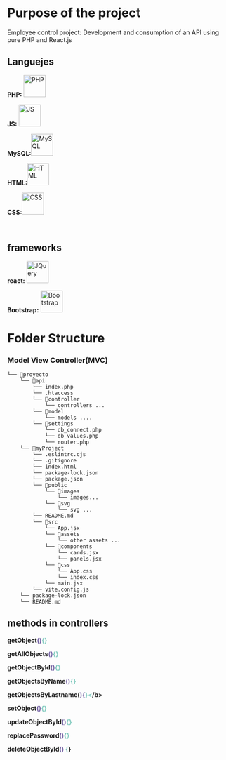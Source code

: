 <h1>Purpose of the project</h1>
<p>Employee control project: Development and consumption of an API using pure PHP and React.js</p>
<h2>Languejes</h2>
<p><strong>PHP:</strong>
<img src="https://upload.wikimedia.org/wikipedia/commons/thumb/2/27/PHP-logo.svg/300px-PHP-logo.svg.png" alt="PHP" width="50"></p>
<p><strong>JS:</strong>
<img src="https://upload.wikimedia.org/wikipedia/commons/thumb/9/99/Unofficial_JavaScript_logo_2.svg/480px-Unofficial_JavaScript_logo_2.svg.png" width="50" alt="JS"></p>
<p><strong>MySQL:</strong><img src="https://upload.wikimedia.org/wikipedia/commons/thumb/5/51/Mysql.svg/75px-Mysql.svg.png" alt="MySQL" width="50"></p>
<p><strong>HTML:</strong><img src="https://upload.wikimedia.org/wikipedia/commons/thumb/6/61/HTML5_logo_and_wordmark.svg/200px-HTML5_logo_and_wordmark.svg.png?20160623125136" alt="HTML" width="50"></p>
<p><strong>CSS:</strong><img src="https://upload.wikimedia.org/wikipedia/commons/thumb/d/d5/CSS3_logo_and_wordmark.svg/200px-CSS3_logo_and_wordmark.svg.png?20160623125136" alt="CSS" width="50"></p>
<br>

<h2>frameworks</h2>
<p><strong>react:</strong> <a href="https://react.dev/" target="_blank" rel="noopener noreferrer"><img src="https://th.bing.com/th/id/OIP.33CwBYkmnMfpA9Djup22JwHaHa?rs=1&pid=ImgDetMain" alt="JQuery" width="50"></a></p>
<p><strong>Bootstrap:</strong> <a href="https://getbootstrap.com/" target="_blank" rel="noopener noreferrer"><img src="https://upload.wikimedia.org/wikipedia/commons/thumb/b/b2/Bootstrap_logo.svg/200px-Bootstrap_logo.svg.png?20160623125136" alt="Bootstrap" width="50"></a></p>

<h1>Folder Structure</h1>
<h3>Model View Controller(MVC)</h3>

```
└── 📁proyecto
    └── 📁api
        └── index.php
        └── .htaccess
        └── 📁controller
            └── controllers ...
        └── 📁model
            └── models ....
        └── 📁settings
            └── db_connect.php
            └── db_values.php
            └── router.php
    └── 📁myProject
        └── .eslintrc.cjs
        └── .gitignore
        └── index.html
        └── package-lock.json
        └── package.json
        └── 📁public
            └── 📁images
                └── images...
            └── 📁svg
                └── svg ...
        └── README.md
        └── 📁src
            └── App.jsx
            └── 📁assets
                └── other assets ...
            └── 📁components
                └── cards.jsx
                └── panels.jsx
            └── 📁css
                └── App.css
                └── index.css
            └── main.jsx
        └── vite.config.js
    └── package-lock.json
    └── README.md
```

<h2>methods in controllers</h2>

<b styel="color:#58c4dc;"> getObject<span style="color: #6f5da1;">()</span><span style="color:#7cc8bc;">{}</span></b><br>
 
<b styel="color:#58c4dc;"> getAllObjects<span style="color: #6f5da1;">()</span><span style="color:#7cc8bc;">{}</span></b><br>
 
<b styel="color:#58c4dc;"> getObjectById<span style="color: #6f5da1;">()</span><span style="color:#7cc8bc;">{}</span></b><br>
 
<b styel="color:#58c4dc;"> getObjectsByName<span style="color: #6f5da1;">()</span><span style="color:#7cc8bc;">{}</span></b><br>
 
<b styel="color:#58c4dc;"> getObjectsByLastname(<span style="color: #6f5da1;">){</span><span style="color:#7cc8bc;">}<</span>/b><br>
 
<b styel="color:#58c4dc;"> setObject<span style="color: #6f5da1;">()</span><span style="color:#7cc8bc;">{}</span></b><br>
 
<b styel="color:#58c4dc;"> updateObjectById<span style="color: #6f5da1;">()</span><span style="color:#7cc8bc;">{}</span></b><br>
 
<b styel="color:#58c4dc;"> replacePassword<span style="color: #6f5da1;">()</span><span style="color:#7cc8bc;">{}</span></b><br>
 
<b styel="color:#58c4dc;"> deleteObjectById<span style="color: #6f5da1;">()</span><span style="color:#7cc8bc;"> {</span>}</b><br>
 
